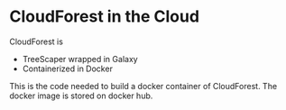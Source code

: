 # CloudForest in the Cloud

CloudForest is
- TreeScaper wrapped in Galaxy
- Containerized in Docker

This is the code needed to build a docker container of CloudForest. The docker image is stored on docker hub.